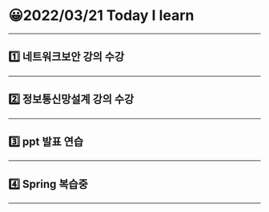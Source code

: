 # 😀2022/03/21 Today I learn
-------------------------
## 1️⃣ 네트워크보안 강의 수강
------------------------
## 2️⃣ 정보통신망설계 강의 수강
----------------------------
## 3️⃣ ppt 발표 연습
----------------------------
## 4️⃣ Spring 복습중
------------------------------

